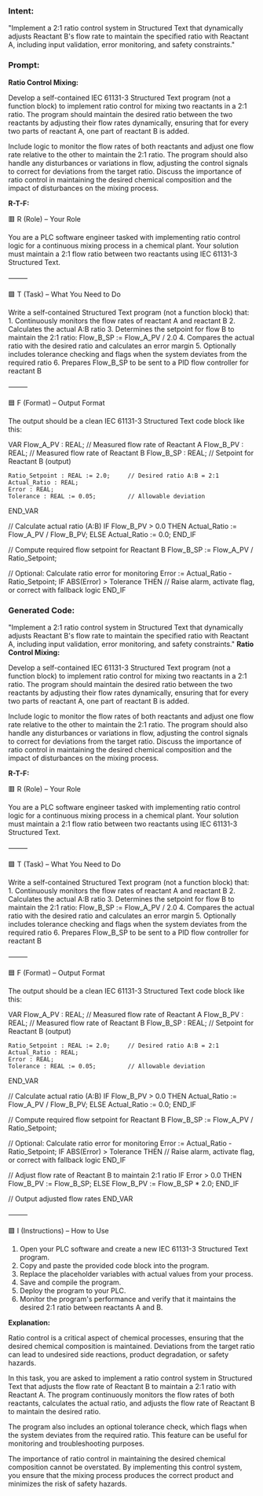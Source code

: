 ### Intent:
"Implement a 2:1 ratio control system in Structured Text that dynamically adjusts Reactant B's flow rate to maintain the specified ratio with Reactant A, including input validation, error monitoring, and safety constraints."

### Prompt:
**Ratio Control Mixing:**

Develop a self-contained IEC 61131-3 Structured Text program (not a function block) to implement ratio control for mixing two reactants in a 2:1 ratio. The program should maintain the desired ratio between the two reactants by adjusting their flow rates dynamically, ensuring that for every two parts of reactant A, one part of reactant B is added.

Include logic to monitor the flow rates of both reactants and adjust one flow rate relative to the other to maintain the 2:1 ratio. The program should also handle any disturbances or variations in flow, adjusting the control signals to correct for deviations from the target ratio. Discuss the importance of ratio control in maintaining the desired chemical composition and the impact of disturbances on the mixing process.


**R-T-F:**

🟥 R (Role) – Your Role

You are a PLC software engineer tasked with implementing ratio control logic for a continuous mixing process in a chemical plant. Your solution must maintain a 2:1 flow ratio between two reactants using IEC 61131-3 Structured Text.

⸻

🟩 T (Task) – What You Need to Do

Write a self-contained Structured Text program (not a function block) that:
	1.	Continuously monitors the flow rates of reactant A and reactant B
	2.	Calculates the actual A:B ratio
	3.	Determines the setpoint for flow B to maintain the 2:1 ratio:
Flow_B_SP := Flow_A_PV / 2.0
	4.	Compares the actual ratio with the desired ratio and calculates an error margin
	5.	Optionally includes tolerance checking and flags when the system deviates from the required ratio
	6.	Prepares Flow_B_SP to be sent to a PID flow controller for reactant B

⸻

🟦 F (Format) – Output Format

The output should be a clean IEC 61131-3 Structured Text code block like this:

VAR
    Flow_A_PV : REAL;                 // Measured flow rate of Reactant A
    Flow_B_PV : REAL;                 // Measured flow rate of Reactant B
    Flow_B_SP : REAL;                 // Setpoint for Reactant B (output)

    Ratio_Setpoint : REAL := 2.0;     // Desired ratio A:B = 2:1
    Actual_Ratio : REAL;
    Error : REAL;
    Tolerance : REAL := 0.05;         // Allowable deviation
END_VAR

// Calculate actual ratio (A:B)
IF Flow_B_PV > 0.0 THEN
    Actual_Ratio := Flow_A_PV / Flow_B_PV;
ELSE
    Actual_Ratio := 0.0;
END_IF

// Compute required flow setpoint for Reactant B
Flow_B_SP := Flow_A_PV / Ratio_Setpoint;

// Optional: Calculate ratio error for monitoring
Error := Actual_Ratio - Ratio_Setpoint;
IF ABS(Error) > Tolerance THEN
    // Raise alarm, activate flag, or correct with fallback logic
END_IF

### Generated Code:
"Implement a 2:1 ratio control system in Structured Text that dynamically adjusts Reactant B's flow rate to maintain the specified ratio with Reactant A, including input validation, error monitoring, and safety constraints."
**Ratio Control Mixing:**

Develop a self-contained IEC 61131-3 Structured Text program (not a function block) to implement ratio control for mixing two reactants in a 2:1 ratio. The program should maintain the desired ratio between the two reactants by adjusting their flow rates dynamically, ensuring that for every two parts of reactant A, one part of reactant B is added.

Include logic to monitor the flow rates of both reactants and adjust one flow rate relative to the other to maintain the 2:1 ratio. The program should also handle any disturbances or variations in flow, adjusting the control signals to correct for deviations from the target ratio. Discuss the importance of ratio control in maintaining the desired chemical composition and the impact of disturbances on the mixing process.


**R-T-F:**

🟥 R (Role) – Your Role

You are a PLC software engineer tasked with implementing ratio control logic for a continuous mixing process in a chemical plant. Your solution must maintain a 2:1 flow ratio between two reactants using IEC 61131-3 Structured Text.

⸻

🟩 T (Task) – What You Need to Do

Write a self-contained Structured Text program (not a function block) that:
	1.	Continuously monitors the flow rates of reactant A and reactant B
	2.	Calculates the actual A:B ratio
	3.	Determines the setpoint for flow B to maintain the 2:1 ratio:
Flow_B_SP := Flow_A_PV / 2.0
	4.	Compares the actual ratio with the desired ratio and calculates an error margin
	5.	Optionally includes tolerance checking and flags when the system deviates from the required ratio
	6.	Prepares Flow_B_SP to be sent to a PID flow controller for reactant B

⸻

🟦 F (Format) – Output Format

The output should be a clean IEC 61131-3 Structured Text code block like this:

VAR
    Flow_A_PV : REAL;                 // Measured flow rate of Reactant A
    Flow_B_PV : REAL;                 // Measured flow rate of Reactant B
    Flow_B_SP : REAL;                 // Setpoint for Reactant B (output)

    Ratio_Setpoint : REAL := 2.0;     // Desired ratio A:B = 2:1
    Actual_Ratio : REAL;
    Error : REAL;
    Tolerance : REAL := 0.05;         // Allowable deviation
END_VAR

// Calculate actual ratio (A:B)
IF Flow_B_PV > 0.0 THEN
    Actual_Ratio := Flow_A_PV / Flow_B_PV;
ELSE
    Actual_Ratio := 0.0;
END_IF

// Compute required flow setpoint for Reactant B
Flow_B_SP := Flow_A_PV / Ratio_Setpoint;

// Optional: Calculate ratio error for monitoring
Error := Actual_Ratio - Ratio_Setpoint;
IF ABS(Error) > Tolerance THEN
    // Raise alarm, activate flag, or correct with fallback logic
END_IF

// Adjust flow rate of Reactant B to maintain 2:1 ratio
IF Error > 0.0 THEN
    Flow_B_PV := Flow_B_SP;
ELSE
    Flow_B_PV := Flow_B_SP * 2.0;
END_IF

// Output adjusted flow rates
END_VAR

⸻

🟪 I (Instructions) – How to Use

1.	Open your PLC software and create a new IEC 61131-3 Structured Text program.
2.	Copy and paste the provided code block into the program.
3.	Replace the placeholder variables with actual values from your process.
4.	Save and compile the program.
5.	Deploy the program to your PLC.
6.	Monitor the program's performance and verify that it maintains the desired 2:1 ratio between reactants A and B.

**Explanation:**

Ratio control is a critical aspect of chemical processes, ensuring that the desired chemical composition is maintained. Deviations from the target ratio can lead to undesired side reactions, product degradation, or safety hazards.

In this task, you are asked to implement a ratio control system in Structured Text that adjusts the flow rate of Reactant B to maintain a 2:1 ratio with Reactant A. The program continuously monitors the flow rates of both reactants, calculates the actual ratio, and adjusts the flow rate of Reactant B to maintain the desired ratio.

The program also includes an optional tolerance check, which flags when the system deviates from the required ratio. This feature can be useful for monitoring and troubleshooting purposes.

The importance of ratio control in maintaining the desired chemical composition cannot be overstated. By implementing this control system, you ensure that the mixing process produces the correct product and minimizes the risk of safety hazards.
